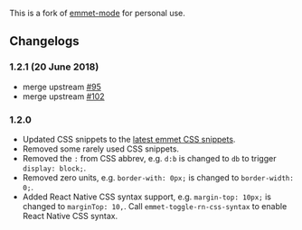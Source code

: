 This is a fork of [emmet-mode](https://github.com/smihica/emmet-mode) for personal use.

## Changelogs

### 1.2.1 (20 June 2018)

* merge upstream [#95](https://github.com/smihica/emmet-mode/pull/95)
* merge upstream [#102](https://github.com/smihica/emmet-mode/pull/102)

### 1.2.0

* Updated CSS snippets to the [latest emmet CSS snippets](https://github.com/emmetio/emmet/blob/master/lib/snippets.json).
* Removed some rarely used CSS snippets.
* Removed the `:` from CSS abbrev, e.g. `d:b` is changed to `db` to trigger `display: block;`.
* Removed zero units, e.g. `border-with: 0px;` is changed to `border-width: 0;`.
* Added React Native CSS syntax support, e.g. `margin-top: 10px;` is changed to `marginTop: 10,`. Call `emmet-toggle-rn-css-syntax` to enable React Native CSS syntax.
